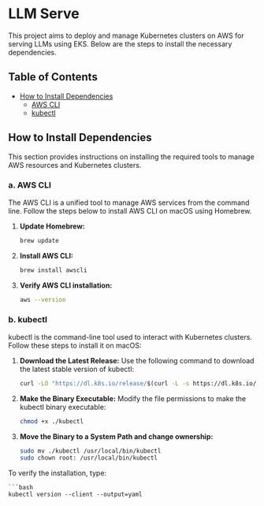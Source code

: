 # LLM Serve

This project aims to deploy and manage Kubernetes clusters on AWS for serving LLMs using EKS. Below are the steps to install the necessary dependencies.

## Table of Contents

- [How to Install Dependencies](#how-to-install-dependencies)
  - [AWS CLI](#a-aws-cli)
  - [kubectl](#b-kubectl)

## How to Install Dependencies

This section provides instructions on installing the required tools to manage AWS resources and Kubernetes clusters.

### a. AWS CLI

The AWS CLI is a unified tool to manage AWS services from the command line. Follow the steps below to install AWS CLI on macOS using Homebrew.

1. **Update Homebrew:**

   ```bash
   brew update

2. **Install AWS CLI:**

    ```bash
    brew install awscli
   
3. **Verify AWS CLI installation:**

    ```bash
    aws --version
   
### b. kubectl
kubectl is the command-line tool used to interact with Kubernetes clusters. Follow these steps to install it on macOS:

1. **Download the Latest Release:**
Use the following command to download the latest stable version of kubectl:
    ```bash
    curl -LO "https://dl.k8s.io/release/$(curl -L -s https://dl.k8s.io/release/stable.txt)/bin/darwin/amd64/kubectl"

2. **Make the Binary Executable:**
Modify the file permissions to make the kubectl binary executable:

    ```bash
    chmod +x ./kubectl
   
3. **Move the Binary to a System Path and change ownership:**

    ```bash
    sudo mv ./kubectl /usr/local/bin/kubectl
    sudo chown root: /usr/local/bin/kubectl

To verify the installation, type:

    ```bash
    kubectl version --client --output=yaml





